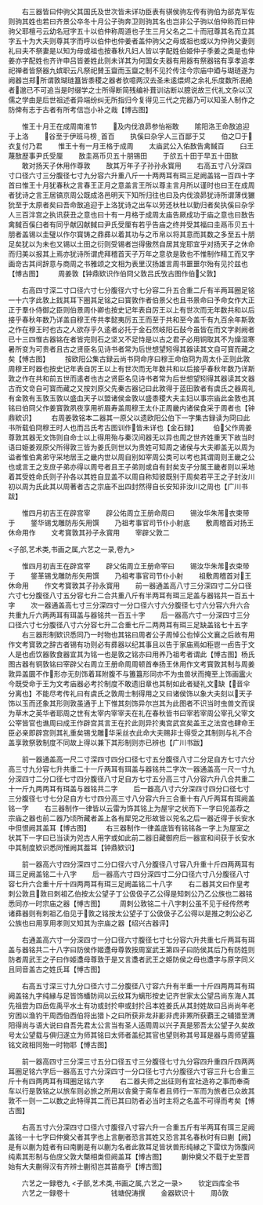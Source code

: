 <!-- { "loadSidebar": true } -->
　　右三器皆曰仲驹父其国氏及世次皆未详功臣表有骐侯驹左传有驹伯为郤克军佐则驹其姓也若曰齐景公卒冬十月公子驹奔卫则驹其名也岂非公子驹以伯仲称而曰仲驹父耶檀弓云幼名冠字五十以伯仲称周道也子生三月父名之二十而冠尊其名而立其字五十为大夫则尊其字而呼以伯仲也仲姜者盖仲驹父之母或祖也或以为仲驹父妻则礼曰夫不祭妻是以知为母或祖也按春秋凡妇人皆以字配姓伯姫仲子季姜之类是也仲姜亦字配姓也齐许申吕皆姜姓此则未详其为何国女夫器有用器有祭器铭有享孝追孝祀禅者皆祭器九嫔职云凡祭祀賛玉齍而玉齍之制不见扵传注今宗庙中廼与瑚琏遂为阙器岂郑所谓敦瑚琏簋皆黍稷之器者欤噫两汉去圣未逺煨烬之余礼乐度数所冺絶者邈已不可追当是时缀学之士所得断简残编补葺训诂断以臆说故三代礼文杂以汉儒之学由是后世祖述者异端纷纠无所指归今复得见三代之完器乃可以知圣人制作之防俾有志于古者有所考信岂小补之哉【博古图】














　　惟王十月王在成周南淮节
　　及内伐浪昴参怡裕敢
　　隂阳洛王命敔追迎于上洛
　　谷至于伊班马榜首百
　　执傒曰杂孚人三百鄙于艾
　　伯之□于衣复付乃君
　　惟王十有一月王格于成周
　　太庙武公入佑敔告禽馘百
　　臼王蔑敔歴事尹氏受厘
　　敔圭鬲币贝五十朋锡田
　　于欱五十田于早五十田敔
　　敢对扬天子休用作尊敦
　　敔其万年子子孙孙永寳用
　　右高五寸八分深四寸口径六寸三分腹径七寸九分容六升重八斤一十两两耳有珥三足阙盖铭一百四十字首曰惟王十月犹春秋之言春王正月之意盖言王所以尊主言月所以谨时也曰王在成周者犹诗之言王居镐京周公既成洛邑明天下知所归往也曰及内伐浪昴犹诗所谓薄伐玁狁至于太原者矣曰吾命敔追迎于上洛犹诗之出车以劳还杕杜以勤归者矣执傒曰杂孚人三百泮宫之执讯获丑之意也曰十有一月格于成周太庙告厥成功于庙之意也曰敔告禽馘百傒臼者有同乎献囚献馘曰尹氏受厘有若乎告庙之终并受其福曰圭鬲币贝五十朋者盖锡以圭璧以作尔寳铸之鼎彞以着其功与之币帛以将其意而其数之多至五十朋足矣犹以为未也又锡以土田之衍则受锡者岂得傲然自居其宠耶宜乎对扬天子之休命而归美以报其上焉亦犹诗所谓虎拜稽首天子万年之意欤是敦也不惟制作精工而又字画竒古其间辞意与商周之书雅颂之文相为表里汉扬雄言周书噩噩尔殆有见扵兹也【愽古图】
　　周姜敦【钟鼎欵识作伯冏父敦吕氏攷古图作伯父敦】







　　右高四寸深二寸口径六寸七分腹径六寸七分容二升五合重二斤有半两耳圈足铭一十六字此敦上鈛其耳下圏其足铭之曰寳敦作者伯景父也且书景命曰予命女作大正正于羣仆侍御之臣则伯景周仆卿也按史记年表自厉王以上有世次而无年数共和以后接乎春秋年数乃详盖自穆王传共孝懿夷厉五王而至于共和至今盖千有九百余年斯敦之作在穆王时也古之人欲存乎久逺者必托于金石然岐阳石鼔今虽皆在而文字剥阙者已十三四惟古器铭在者皆完则石之坚又不足恃是以古之君子必用铜取其不为燥湿寒暑所变为可贵者且古之贤臣名见诗书者常为后世想望矧得其器读其文自可寳而藏之矣【愽古图】
　　按欧阳公集古録云尚书冏命序曰穆王命伯冏为周太仆正则此敦周穆王时器也按史记年表自厉王以上有世次而无年数共和以后接乎春秋年数乃详斯敦之作在共和前五世而逺者也古之贤臣名见诗书者常为后世想望矧得其器读其文器古而文竒自可寳而藏之又按刘原父先秦古器记曰此敦得于蓝田敦者有虞氏之器周礼有金敦有玉敦玉敦以盛血天子以盟诸侯金敦以盛黍稷大夫主妇以事宗庙此金敦也其铭曰伯冏父作姜寳敦夙夜享用祈眉寿盖周穆王太仆正周畿内诸侯食采于周者也【钟鼎欵识】
　　右周姜敦铭本二器其一原父以遗欧阳公伯下一字集古録读为冏曰此书所载伯冏穆王时人也而吕氏考古图训作皆未详也【金石録】
　　伯父作周姜尊敦其器无文饰则自命士以上得用殆与秦汉间器无以异也周之世齐姓重天下故当时语曰姫姜观原父所得敦三皆为姜氏则世以为贵姓可知周之诸侯与大夫卿盖无以周为谥者惟伯禽弟守采地居王之畿内世以周自别如宰周公类可以考也其谓周则王畿之公也或言王之支庻子弟亦得以周号者且王子弟则或自有封矣支子分属王畿者则以采地着其受姓命氏则子孙各以其姓自显盖不以周自称知彼既别于周矣若平王之子封汝川初以周为氏此其以周著者古之宗庙不出四封然得自长安知非汝川之周也【广川书跋】










　　惟四月初吉王在辟宫宰
　　辟公佑周立王册命周曰
　　锡汝华朱芾衣束带于
　　鋚华锡戈雕防彤矢用馔
　　乃祖考事官司节仆小射底
　　敷周稽首对扬王休命用作
　　文考寳敦其孙子永寳用
　　宰辟父敦二

<子部,艺术类,书画之属,六艺之一录,卷九>





　　惟四月初吉王在辟宫宰
　　辟父佑周立王册命宰曰
　　锡汝华朱芾衣束带于
　　鋚革锡戈雕防彤矢用馔
　　乃祖考事官司节仆小射
　　祖敷周稽首对王休命用
　　作文考寳敦其子孙永寳用
　　前一器通盖高八寸三分深四寸二分口径六寸七分腹径八寸五分容七升二合共重八斤有半两耳有珥三足盖与器铭共一百五十字
　　次一器通盖高七寸三分深四寸一分口径六寸六分腹径七寸六分容六升六合共重九斤六两两耳有珥盖与器铭共一百五十字
　　后一器高六寸一分深四寸三分口径六寸七分腹径八寸六分容七升二合重七斤二两两耳有珥三足缺盖铭七十五字
　　右三器形制欵识悉同乃一时物也其铭曰周者公子周悼公也悼公文襄之后故有用作文考寳敦之辞古者锡有功则必有彞器以纪其事且以告于家庙焉如秬鬯一卣告于文人是也卣饮器敦食器宜其为铭一也是敦之铭亦曰用养乃祖考者谓此【愽古图】杨氏图古器有铜敦铭曰宰辟父右周立王册命周周顿首奉扬王休用作文考寳敦其制与周姜敦异盖圜不作形亦无刻饰着耳附腹不与簠簋形同亦不为虫兽状而掩至上饰画靁火今既受命于王为文考庙器必考扵制度不敢遗旧章也其制如此者疑礼文缺【音伞分离也】不能尽考传礼曰有虞氏之敦周士制得用之又曰诸侯饰以象大夫刻以天子饰以玉而还象其形则敦虽通于上下惟其刻饰异尔岂其为此图者不识当时虫兽文而误为草木之英华者耶周之世有太宰内宰宰夫在礼在春秋皆书曰宰若宰周公宰孔父宰文公宰皆官也谯周曰成王作辟宫其言王在扵此则异扵夷宫武宫矣盖王之法宫也肆命王臣必亲即辟宫则其礼重矣锡戈雕华采丝衣此命大夫赐非士得受之其制则与礼不合盖享敦祭敦制度不同故上得以兼下其形制则亦已辨也【广川书跋】









　　前一器通盖高一尺二寸深四寸四分口径七寸五分腹径八寸二分足自方七寸六分高三寸九分容七升共重二十一斤两耳有珥盖与器铭共二字次一器通盖高一尺一寸九分深四寸二分口径七寸四分腹径八寸足自方七寸五分高三寸八分容六升八合共重二十一斤九两两耳有珥盖与器铭共二字
　　后一器高八寸六分深四寸四分口径七寸三分腹径七寸七分足自方七寸四分高三寸八分容六升三合重十有八斤两耳有珥阙盖铭一字
　　右三器制作一律皆以云雷为饰其铭上为屋宇之状而下一字曰兕盖荐之宗庙之器也前二器乃顷所藏者盖上各有犀兕之形故皆以兕名之后一器近得于长安水中但恨阙其盖耳【博古图】
　　右三器制作一律盖底皆有铭铭各一字上为屋室之状其下一字曰已当读为兕古人用字或如此前二器旧藏御府后一器宣和间获于长安水中其制度欵识悉同惟阙其葢耳【钟鼎欵识】
















　　前一器高六寸四分深四寸二分口径六寸八分腹径八寸容八升重十斤四两两耳有珥三足阙盖铭二十八字
　　后一器高六寸四分深四寸二分口径六寸八分腹径八寸容七升六合重十斤十四两两耳有珥三足阙盖铭二十八字
　　右二器其文曰作皇考刺公敦且敦曰刺祖乙伯按太公望子丁公伋伋子乙公得是知刺公乃乙公族也二器铭悉同亦一时宗庙之器【愽古图】
　　周刺公敦铭二十八字刺公虽不见于经传然考诸彞器则有刺祖乙伯见于敦之铭按太公望子丁公伋伋子乙公得以是推之刺公必乙公族也曰用享用孝则又知其为宗庙之器【绍兴古器评】










　　右通盖高六寸一分深四寸一分口径六寸腹径七寸七分容六升共重七斤两耳有珥盖与器铭共二十八字曰防侯作姬邍母尊敦按周室武王第四子曰防侯其后乃有防姓则防者周武王之子曰作姬邍母尊敦于是又言邍者武王之姫防侯之母也邍字与原字同义且同音盖古之姓氏耳【愽古图】




　　右高五寸深三寸九分口径六寸二分腹径八寸容六升有半重一十斤四两两耳有珥阙盖铭九字纯縁与足皆饰蟠防间以云纹耳为螭形按史记齐世家太公望吕尚东海人其先祖尝为四岳佐禹平水土有功或封扵申或封扵吕本姓姜氏从其封姓故曰吕尚尚年老穷困以渔钓干周西伯西伯将出猎卜之曰所获非龙非彲非虎非罴所获覇王之辅猎至渭阳得尚与语大说曰自吾先君太公言当有圣人适周周以兴子真是邪吾太公望子久矣故号太公望载与俱归遂立为师其铭曰太师者盖纪其官也望则称其号耳是器与周师望簋铭文政相同殆一时物耶【愽古图】






　　前一器高四寸三分深三寸五分口径五寸三分腹径七寸九分容四升重四斤四两两耳圏足铭六字后一器高五寸六分深四寸一分口径七寸六分腹径六寸容三升七合重三斤十有四两两耳有珥圏足铭六字
　　右二器夫师之出征则有宜社造祢之事而奉斋车以行是敦铭之以旅车则必旅之所用以舎奠于斋车者且师行一军而为旅者已众故其敦不一则一二以数之此特得其二而已其曰防者必当时主将之名盖不可得而考矣【愽古图】





　　右高五寸六分深四寸口径六寸腹径八寸容六升一合重五斤有半两耳有珥三足阙盖铭一十七字曰仲奠父者其字也上言蒯者恐言其姓又恐言其名春秋时有曰蒯【阙】是有以蒯为姓者有曰南蒯是有以蒯为名者此敦耳足皆状兽形纯縁之下雷纹为饰腹间纯素其形制与伯庻父敦大槩相类但阙盖耳【愽古图】
　　蒯仲奠父不载于史至晋始有大夫蒯得汉有齐辨士蒯彻岂其苗裔乎【博古图】















　　六艺之一録卷九
<子部,艺术类,书画之属,六艺之一录>
　　钦定四库全书
　　六艺之一録卷十　　　　　　钱塘倪涛撰
　　金器欵识十
　　周敦






